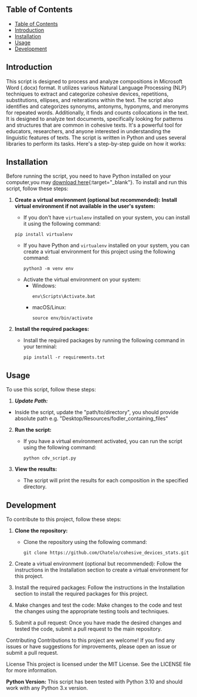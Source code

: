 ## Table of Contents

- [Table of Contents](#table-of-contents)
- [Introduction](#introduction)
- [Installation](#installation)
- [Usage](#usage)
- [Development](#development)

## Introduction

This script is designed to process and analyze compositions in Microsoft Word (.docx) format. It utilizes various Natural Language Processing (NLP) techniques to extract and categorize cohesive devices, repetitions, substitutions, ellipses, and reiterations within the text. The script also identifies and categorizes synonyms, antonyms, hyponyms, and meronyms for repeated words. Additionally, it finds and counts collocations in the text.
It is designed to analyze text documents, specifically looking for patterns and structures that are common in cohesive texts. It's a powerful tool for educators, researchers, and anyone interested in understanding the linguistic features of texts. The script is written in Python and uses several libraries to perform its tasks. Here's a step-by-step guide on how it works:

## Installation

Before running the script, you need to have Python installed on your computer,you may [download here](https://www.python.org/downloads/){:target="_blank"}.
To install and run this script, follow these steps:

1. **Create a virtual environment (optional but recommended):**
   **Install virtual environment if not available in the user's system:**

   - If you don't have `virtualenv` installed on your system, you can install it using the following command:

   ```
   pip install virtualenv
   ```

   - If you have Python and `virtualenv` installed on your system, you can create a virtual environment for this project using the following command:
     ```
     python3 -m venv env
     ```
   - Activate the virtual environment on your system:
     - Windows:
       ```
       env\Scripts\Activate.bat
       ```
     - macOS/Linux:
       ```
       source env/bin/activate
       ```

2. **Install the required packages:**

   - Install the required packages by running the following command in your terminal:
     ```
     pip install -r requirements.txt
     ```

## Usage

To use this script, follow these steps:

1. **_Update Path:_**

- Inside the script, update the "path/to/directory", you should provide absolute path e.g. "Desktop/Resources/fodler_containing_files"

2. **Run the script:**

   - If you have a virtual environment activated, you can run the script using the following command:
     ```
     python cdv_script.py
     ```

3. **View the results:**
   - The script will print the results for each composition in the specified directory.

## Development

To contribute to this project, follow these steps:

1. **Clone the repository:**

   - Clone the repository using the following command:
     ```
     git clone https://github.com/Chatelo/cohesive_devices_stats.git
     ```

2. Create a virtual environment (optional but recommended):
   Follow the instructions in the Installation section to create a virtual environment for this project.
3. Install the required packages:
   Follow the instructions in the Installation section to install the required packages for this project.
4. Make changes and test the code:
   Make changes to the code and test the changes using the appropriate testing tools and techniques.
5. Submit a pull request:
   Once you have made the desired changes and tested the code, submit a pull request to the main repository.

Contributing
Contributions to this project are welcome! If you find any issues or have suggestions for improvements, please open an issue or submit a pull request.

License
This project is licensed under the MIT License. See the LICENSE file for more information.

**Python Version:**
This script has been tested with Python 3.10 and should work with any Python 3.x version.

